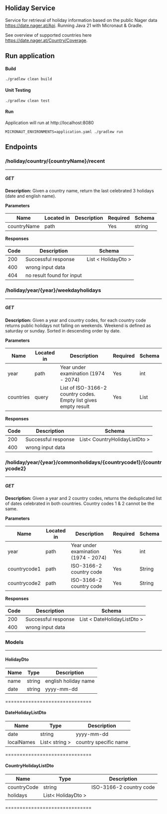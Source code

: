 ## Holiday Service
Service for retrieval of holiday information based on the public Nager data https://date.nager.at/Api. Running Java 21 with Micronaut & Gradle.

See overview of supported countries here https://date.nager.at/Country/Coverage. 

## Run application
#### Build

```
./gradlew clean build
```

#### Unit Testing

```
./gradlew clean test
```

#### Run
Application will run at http://localhost:8080
```
MICRONAUT_ENVIRONMENTS=application.yaml ./gradlew run 
```

## Endpoints

### /holiday/country/{countryName}/recent

---
##### ***GET***
**Description:** Given a country name, return the last celebrated 3 holidays (date and english name).

**Parameters**

| Name | Located in | Description | Required | Schema |
| --- | ---------- | ----------- | -------- | ---- |
| countryName | path |  | Yes | string |


**Responses**

| Code | Description               | Schema              |
|------|---------------------------|---------------------|
| 200  | Successful response       | List < HolidayDto > |
| 400  | wrong input data          |                     |
| 404  | no result found for input |                     |


### /holiday/year/{year}/weekdayholidays

---
##### ***GET***
**Description:** Given a year and country codes, for each country code returns public holidays not falling on weekends.
Weekend is defined as saturday or sunday. Sorted in descending order by date.

**Parameters**

| Name      | Located in | Description                                                     | Required | Schema       |
|-----------|------------|-----------------------------------------------------------------| -------- |--------------|
| year      | path       | Year under examination  (1974 - 2074)                                         | Yes | int          |
| countries | query      | List of ISO-3166-2 country codes. Empty list gives empty result | Yes | List<String> |

**Responses**

| Code | Description               | Schema                        |
|------|---------------------------|-------------------------------|
| 200  | Successful response       | List< CountryHolidayListDto > |
| 400  | wrong input data          |                               |

### /holiday/year/{year}/commonholidays/{countrycode1}/{countrycode2}

---
##### ***GET***
**Description:** Given a year and 2 country codes, returns the deduplicated list of dates celebrated in both countries.
Country codes 1 & 2 cannot be the same.

**Parameters**

| Name         | Located in | Description                                                   | Required | Schema |
|--------------|------------|---------------------------------------------------------------| -------- |--------|
| year         | path       | Year under examination   (1974 - 2074)                                      | Yes | int    |
| countrycode1 | path       | ISO-3166-2 country code | Yes | String |
| countrycode2 | path       | ISO-3166-2 country code | Yes | String |


**Responses**

| Code | Description               | Schema                      |
|------|---------------------------|-----------------------------|
| 200  | Successful response       | List < DateHolidayListDto > |
| 400  | wrong input data          |                             |


### Models

---

#### HolidayDto

| Name | Type   | Description          |
|------|--------|----------------------|
| name | string | english holiday name | 
| date | string | yyyy-mm-dd           | 


==============================

#### DateHolidayListDto

| Name       | Type           | Description |
|------------|----------------| ----------- |
| date       | string         |  yyyy-mm-dd |
| localNames | List< string > | country specific name |

==============================

#### CountryHolidayListDto

| Name          | Type               | Description | 
|---------------|--------------------| ----------- |
| countryCode   | string             |  ISO-3166-2 country code|
| holidays      | List< HolidayDto > | 

==============================